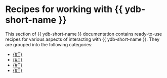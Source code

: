 # Recipes for working with {{ ydb-short-name }}

This section of {{ ydb-short-name }} documentation contains ready-to-use recipes for various aspects of interacting with {{ ydb-short-name }}. They are grouped into the following categories:

* [{#T}](ydb-sdk/index.md)
* [{#T}](ydb-cli/index.md)
* [{#T}](transfer/index.md)
* [{#T}](../yql/reference/recipes/index.md)
